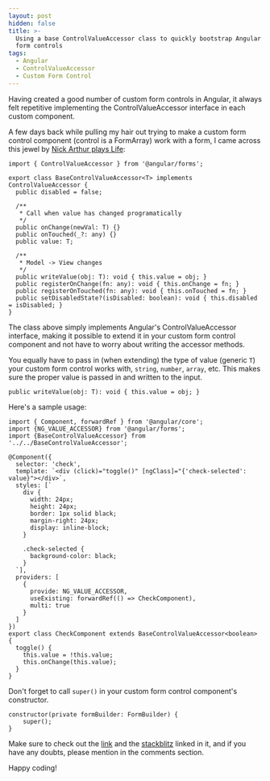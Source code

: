 ```yaml
---
layout: post
hidden: false
title: >-
  Using a base ControlValueAccessor class to quickly bootstrap Angular custom
  form controls
tags:
  - Angular
  - ControlValueAccessor
  - Custom Form Control
---
```

Having created a good number of custom form controls in Angular, it always felt repetitive implementing the ControlValueAccessor interface in each custom component.

A few days back while pulling my hair out trying to make a custom form control component (control is a FormArray) work with a form, I came across this jewel by [Nick Arthur plays Life](https://medium.com/@narthur157/custom-angular-reactive-forms-what-i-wish-i-knew-v5-6-5b1c2f8e1974):

```
import { ControlValueAccessor } from '@angular/forms';

export class BaseControlValueAccessor<T> implements ControlValueAccessor {
  public disabled = false;

  /**
   * Call when value has changed programatically
   */
  public onChange(newVal: T) {}
  public onTouched(_?: any) {}
  public value: T;

  /**
   * Model -> View changes
   */
  public writeValue(obj: T): void { this.value = obj; }
  public registerOnChange(fn: any): void { this.onChange = fn; }
  public registerOnTouched(fn: any): void { this.onTouched = fn; }
  public setDisabledState?(isDisabled: boolean): void { this.disabled = isDisabled; }
}
```



The class above simply implements Angular's ControlValueAccessor interface, making it possible to extend it in your custom form control component and not have to worry about writing the accessor methods.

You equally have to pass in (when extending) the type of value (generic `T`) your custom form control works with, `string`, `number`, `array`, etc. This makes sure the proper value is passed in and written to the input.

```
public writeValue(obj: T): void { this.value = obj; }
```

Here's a sample usage:

```
import { Component, forwardRef } from '@angular/core';
import {NG_VALUE_ACCESSOR} from '@angular/forms';
import {BaseControlValueAccessor} from '../../BaseControlValueAccessor';

@Component({
  selector: 'check',
  template: `<div (click)="toggle()" [ngClass]="{'check-selected': value}"></div>`,
  styles: [`
    div {
      width: 24px;
      height: 24px;
      border: 1px solid black; 
      margin-right: 24px;
      display: inline-block;
    }

    .check-selected {
      background-color: black;
    }
  `],
  providers: [
    {
      provide: NG_VALUE_ACCESSOR,
      useExisting: forwardRef(() => CheckComponent),
      multi: true
    }
  ]
})
export class CheckComponent extends BaseControlValueAccessor<boolean> {
  toggle() {
    this.value = !this.value;
    this.onChange(this.value);
  }
}
```

Don't forget to call `super()` in your custom form control component's constructor.

```
constructor(private formBuilder: FormBuilder) {
    super();
}
```

Make sure to check out the [link](https://medium.com/@narthur157/custom-angular-reactive-forms-what-i-wish-i-knew-v5-6-5b1c2f8e1974) and the [stackblitz](https://stackblitz.com/edit/angular-custom-reactive-forms?embed=1&file=src/app/app.component.ts) linked in it, and if you have any doubts, please mention in the comments section.

Happy coding!
